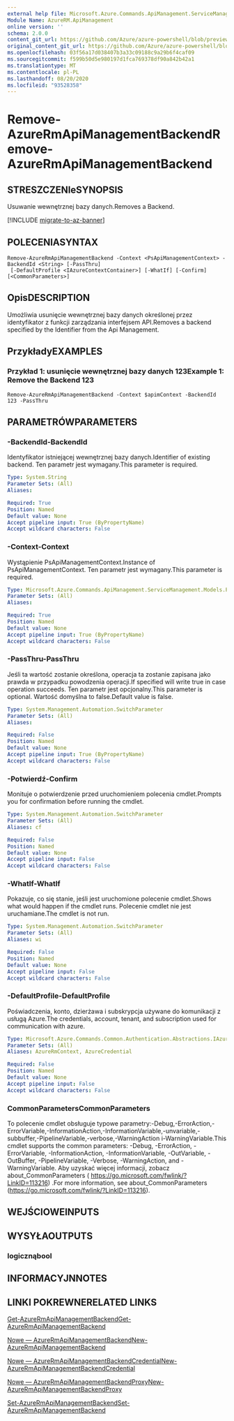 ```yaml
---
external help file: Microsoft.Azure.Commands.ApiManagement.ServiceManagement.dll-Help.xml
Module Name: AzureRM.ApiManagement
online version: ''
schema: 2.0.0
content_git_url: https://github.com/Azure/azure-powershell/blob/preview/src/ResourceManager/ApiManagement/Commands.ApiManagement/help/Remove-AzureRmApiManagementBackend.md
original_content_git_url: https://github.com/Azure/azure-powershell/blob/preview/src/ResourceManager/ApiManagement/Commands.ApiManagement/help/Remove-AzureRmApiManagementBackend.md
ms.openlocfilehash: 03f56a17d038407b3a33c09188c9a29b6f4caf09
ms.sourcegitcommit: f599b50d5e980197d1fca769378df90a842b42a1
ms.translationtype: MT
ms.contentlocale: pl-PL
ms.lasthandoff: 08/20/2020
ms.locfileid: "93528358"
---
```

# <span data-ttu-id="2f4b3-101">Remove-AzureRmApiManagementBackend</span><span class="sxs-lookup"><span data-stu-id="2f4b3-101">Remove-AzureRmApiManagementBackend</span></span>

## <span data-ttu-id="2f4b3-102">STRESZCZENIe</span><span class="sxs-lookup"><span data-stu-id="2f4b3-102">SYNOPSIS</span></span>
<span data-ttu-id="2f4b3-103">Usuwanie wewnętrznej bazy danych.</span><span class="sxs-lookup"><span data-stu-id="2f4b3-103">Removes a Backend.</span></span>

[!INCLUDE [migrate-to-az-banner](../../includes/migrate-to-az-banner.md)]

## <span data-ttu-id="2f4b3-104">POLECENIA</span><span class="sxs-lookup"><span data-stu-id="2f4b3-104">SYNTAX</span></span>

```
Remove-AzureRmApiManagementBackend -Context <PsApiManagementContext> -BackendId <String> [-PassThru]
 [-DefaultProfile <IAzureContextContainer>] [-WhatIf] [-Confirm] [<CommonParameters>]
```

## <span data-ttu-id="2f4b3-105">Opis</span><span class="sxs-lookup"><span data-stu-id="2f4b3-105">DESCRIPTION</span></span>
<span data-ttu-id="2f4b3-106">Umożliwia usunięcie wewnętrznej bazy danych określonej przez identyfikator z funkcji zarządzania interfejsem API.</span><span class="sxs-lookup"><span data-stu-id="2f4b3-106">Removes a backend specified by the Identifier from the Api Management.</span></span>

## <span data-ttu-id="2f4b3-107">Przykłady</span><span class="sxs-lookup"><span data-stu-id="2f4b3-107">EXAMPLES</span></span>

### <span data-ttu-id="2f4b3-108">Przykład 1: usunięcie wewnętrznej bazy danych 123</span><span class="sxs-lookup"><span data-stu-id="2f4b3-108">Example 1: Remove the Backend 123</span></span>
```
Remove-AzureRmApiManagementBackend -Context $apimContext -BackendId 123 -PassThru
```

## <span data-ttu-id="2f4b3-109">PARAMETRÓW</span><span class="sxs-lookup"><span data-stu-id="2f4b3-109">PARAMETERS</span></span>

### <span data-ttu-id="2f4b3-110">-BackendId</span><span class="sxs-lookup"><span data-stu-id="2f4b3-110">-BackendId</span></span>
<span data-ttu-id="2f4b3-111">Identyfikator istniejącej wewnętrznej bazy danych.</span><span class="sxs-lookup"><span data-stu-id="2f4b3-111">Identifier of existing backend.</span></span>
<span data-ttu-id="2f4b3-112">Ten parametr jest wymagany.</span><span class="sxs-lookup"><span data-stu-id="2f4b3-112">This parameter is required.</span></span>

```yaml
Type: System.String
Parameter Sets: (All)
Aliases: 

Required: True
Position: Named
Default value: None
Accept pipeline input: True (ByPropertyName)
Accept wildcard characters: False
```

### <span data-ttu-id="2f4b3-113">-Context</span><span class="sxs-lookup"><span data-stu-id="2f4b3-113">-Context</span></span>
<span data-ttu-id="2f4b3-114">Wystąpienie PsApiManagementContext.</span><span class="sxs-lookup"><span data-stu-id="2f4b3-114">Instance of PsApiManagementContext.</span></span>
<span data-ttu-id="2f4b3-115">Ten parametr jest wymagany.</span><span class="sxs-lookup"><span data-stu-id="2f4b3-115">This parameter is required.</span></span>

```yaml
Type: Microsoft.Azure.Commands.ApiManagement.ServiceManagement.Models.PsApiManagementContext
Parameter Sets: (All)
Aliases: 

Required: True
Position: Named
Default value: None
Accept pipeline input: True (ByPropertyName)
Accept wildcard characters: False
```

### <span data-ttu-id="2f4b3-116">-PassThru</span><span class="sxs-lookup"><span data-stu-id="2f4b3-116">-PassThru</span></span>
<span data-ttu-id="2f4b3-117">Jeśli ta wartość zostanie określona, operacja ta zostanie zapisana jako prawda w przypadku powodzenia operacji.</span><span class="sxs-lookup"><span data-stu-id="2f4b3-117">If specified will write true in case operation succeeds.</span></span>
<span data-ttu-id="2f4b3-118">Ten parametr jest opcjonalny.</span><span class="sxs-lookup"><span data-stu-id="2f4b3-118">This parameter is optional.</span></span>
<span data-ttu-id="2f4b3-119">Wartość domyślna to false.</span><span class="sxs-lookup"><span data-stu-id="2f4b3-119">Default value is false.</span></span>

```yaml
Type: System.Management.Automation.SwitchParameter
Parameter Sets: (All)
Aliases: 

Required: False
Position: Named
Default value: None
Accept pipeline input: True (ByPropertyName)
Accept wildcard characters: False
```

### <span data-ttu-id="2f4b3-120">-Potwierdź</span><span class="sxs-lookup"><span data-stu-id="2f4b3-120">-Confirm</span></span>
<span data-ttu-id="2f4b3-121">Monituje o potwierdzenie przed uruchomieniem polecenia cmdlet.</span><span class="sxs-lookup"><span data-stu-id="2f4b3-121">Prompts you for confirmation before running the cmdlet.</span></span>

```yaml
Type: System.Management.Automation.SwitchParameter
Parameter Sets: (All)
Aliases: cf

Required: False
Position: Named
Default value: None
Accept pipeline input: False
Accept wildcard characters: False
```

### <span data-ttu-id="2f4b3-122">-WhatIf</span><span class="sxs-lookup"><span data-stu-id="2f4b3-122">-WhatIf</span></span>
<span data-ttu-id="2f4b3-123">Pokazuje, co się stanie, jeśli jest uruchomione polecenie cmdlet.</span><span class="sxs-lookup"><span data-stu-id="2f4b3-123">Shows what would happen if the cmdlet runs.</span></span> <span data-ttu-id="2f4b3-124">Polecenie cmdlet nie jest uruchamiane.</span><span class="sxs-lookup"><span data-stu-id="2f4b3-124">The cmdlet is not run.</span></span>

```yaml
Type: System.Management.Automation.SwitchParameter
Parameter Sets: (All)
Aliases: wi

Required: False
Position: Named
Default value: None
Accept pipeline input: False
Accept wildcard characters: False
```

### <span data-ttu-id="2f4b3-125">-DefaultProfile</span><span class="sxs-lookup"><span data-stu-id="2f4b3-125">-DefaultProfile</span></span>
<span data-ttu-id="2f4b3-126">Poświadczenia, konto, dzierżawa i subskrypcja używane do komunikacji z usługą Azure.</span><span class="sxs-lookup"><span data-stu-id="2f4b3-126">The credentials, account, tenant, and subscription used for communication with azure.</span></span>

```yaml
Type: Microsoft.Azure.Commands.Common.Authentication.Abstractions.IAzureContextContainer
Parameter Sets: (All)
Aliases: AzureRmContext, AzureCredential

Required: False
Position: Named
Default value: None
Accept pipeline input: False
Accept wildcard characters: False
```

### <span data-ttu-id="2f4b3-127">CommonParameters</span><span class="sxs-lookup"><span data-stu-id="2f4b3-127">CommonParameters</span></span>
<span data-ttu-id="2f4b3-128">To polecenie cmdlet obsługuje typowe parametry:-Debug,-ErrorAction,-ErrorVariable,-InformationAction,-InformationVariable,-unvariable,-subbuffer,-PipelineVariable,-verbose,-WarningAction i-WarningVariable.</span><span class="sxs-lookup"><span data-stu-id="2f4b3-128">This cmdlet supports the common parameters: -Debug, -ErrorAction, -ErrorVariable, -InformationAction, -InformationVariable, -OutVariable, -OutBuffer, -PipelineVariable, -Verbose, -WarningAction, and -WarningVariable.</span></span> <span data-ttu-id="2f4b3-129">Aby uzyskać więcej informacji, zobacz about_CommonParameters ( https://go.microsoft.com/fwlink/?LinkID=113216) .</span><span class="sxs-lookup"><span data-stu-id="2f4b3-129">For more information, see about_CommonParameters (https://go.microsoft.com/fwlink/?LinkID=113216).</span></span>

## <span data-ttu-id="2f4b3-130">WEJŚCIOWE</span><span class="sxs-lookup"><span data-stu-id="2f4b3-130">INPUTS</span></span>

## <span data-ttu-id="2f4b3-131">WYSYŁA</span><span class="sxs-lookup"><span data-stu-id="2f4b3-131">OUTPUTS</span></span>

### <span data-ttu-id="2f4b3-132">logiczną</span><span class="sxs-lookup"><span data-stu-id="2f4b3-132">bool</span></span>

## <span data-ttu-id="2f4b3-133">INFORMACYJN</span><span class="sxs-lookup"><span data-stu-id="2f4b3-133">NOTES</span></span>

## <span data-ttu-id="2f4b3-134">LINKI POKREWNE</span><span class="sxs-lookup"><span data-stu-id="2f4b3-134">RELATED LINKS</span></span>

[<span data-ttu-id="2f4b3-135">Get-AzureRmApiManagementBackend</span><span class="sxs-lookup"><span data-stu-id="2f4b3-135">Get-AzureRmApiManagementBackend</span></span>](./Get-AzureRmApiManagementBackend)

[<span data-ttu-id="2f4b3-136">Nowe — AzureRmApiManagementBackend</span><span class="sxs-lookup"><span data-stu-id="2f4b3-136">New-AzureRmApiManagementBackend</span></span>](./New-AzureRmApiManagementBackend.md)

[<span data-ttu-id="2f4b3-137">Nowe — AzureRmApiManagementBackendCredential</span><span class="sxs-lookup"><span data-stu-id="2f4b3-137">New-AzureRmApiManagementBackendCredential</span></span>](./New-AzureRmApiManagementBackendCredential.md)

[<span data-ttu-id="2f4b3-138">Nowe — AzureRmApiManagementBackendProxy</span><span class="sxs-lookup"><span data-stu-id="2f4b3-138">New-AzureRmApiManagementBackendProxy</span></span>](./New-AzureRmApiManagementBackendProxy.md)

[<span data-ttu-id="2f4b3-139">Set-AzureRmApiManagementBackend</span><span class="sxs-lookup"><span data-stu-id="2f4b3-139">Set-AzureRmApiManagementBackend</span></span>](./Set-AzureRmApiManagementBackend.md)
